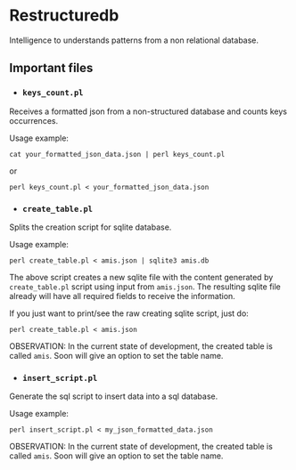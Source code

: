 # Restructuredb

Intelligence to understands patterns from a non relational database.

## Important files

* ### `keys_count.pl`

Receives a formatted json from a non-structured database and counts keys occurrences.

Usage example:
```
cat your_formatted_json_data.json | perl keys_count.pl
```
or
```
perl keys_count.pl < your_formatted_json_data.json
```

* ### `create_table.pl`

Splits the creation script for sqlite database.

Usage example:
```
perl create_table.pl < amis.json | sqlite3 amis.db
```
The above script creates a new sqlite file with the content generated by `create_table.pl` script using input from `amis.json`. The resulting sqlite file already will have all required fields to receive the information.

If you just want to print/see the raw creating sqlite script, just do:
```
perl create_table.pl < amis.json
```
OBSERVATION: In the current state of development, the created table is called `amis`. Soon will give an option to set the table name.

* ### `insert_script.pl`

Generate the sql script to insert data into a sql database.

Usage example:
```
perl insert_script.pl < my_json_formatted_data.json
```
OBSERVATION: In the current state of development, the created table is called `amis`. Soon will give an option to set the table name.
